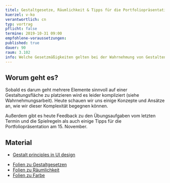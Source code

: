 ```yaml
---
titel: Gestaltgesetze, Räumlichkeit & Tipps für die Portfoliopräsentation
kuerzel: v-ko
verantwortlich: cn
typ: vortrag
pflicht: false
termine: 2019-10-31 09:00
empfohlene-voraussetzungen: 
published: true
dauer: 90
raum: 3.102
info: Welche Gesetzmäßigkeiten gelten bei der Wahrnehmung von Gestalten und wie können wir diese im Designprozess einsetzen?
---
```



## Worum geht es?

Sobald es darum geht mehrere Elemente sinnvoll auf einer Gestaltungsfläche zu platzieren wird es leider kompliziert (siehe Wahrnehmungsarbeit). Heute schauen wir uns einige Konzepte und Ansätze an, wie wir dieser Komplexität begegnen können. 

Außerdem gibt es heute Feedback zu den Übungsaufgaben vom letzten Termin und die Spielregeln als auch einige Tipps für die Portfoliopräsentation am 15. November.

## Material
- [Gestalt principles in UI design](https://medium.muz.li/gestalt-principles-in-ui-design-6b75a41e9965)
* [Folien zu Gestaltgesetzen](../../download/inputs/woche-5/gestaltgesetze.pdf)
* [Folien zu Räumlichkeit](../../download/inputs/woche-5/raeumlichkeit.pdf)
* [Folien zu Farbe](../../download/inputs/woche-5/farbe.pdf)
